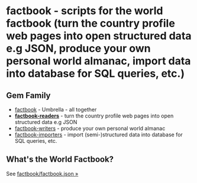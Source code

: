 # factbook - scripts for the world factbook (turn the country profile web pages into open structured data e.g JSON, produce your own personal world almanac, import data into database for SQL queries, etc.)



## Gem Family

- [factbook](factbook)                     - Umbrella - all together
- [**factbook-readers**](factbook-readers)  - turn the country profile web pages into open structured data e.g JSON
- [factbook-writers](factbook-writers)     - produce your own personal world almanac
- [factbook-importers](factbook-importers) - import (semi-)structured data into database for SQL queries, etc.



## What's the World Factbook?


See [factbook/factbook.json »](https://github.com/factbook/factbook.json)

